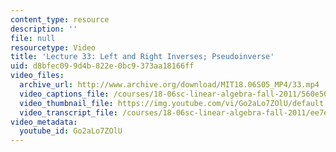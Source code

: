 ```yaml
---
content_type: resource
description: ''
file: null
resourcetype: Video
title: 'Lecture 33: Left and Right Inverses; Pseudoinverse'
uid: d8bfec09-9d4b-822e-0bc9-373aa18166ff
video_files:
  archive_url: http://www.archive.org/download/MIT18.06S05_MP4/33.mp4
  video_captions_file: /courses/18-06sc-linear-algebra-fall-2011/560e50df01915456b93cd6bc809601aa_Go2aLo7ZOlU.vtt
  video_thumbnail_file: https://img.youtube.com/vi/Go2aLo7ZOlU/default.jpg
  video_transcript_file: /courses/18-06sc-linear-algebra-fall-2011/ee7eef71cdb9f25cbe132735a0ee3a4e_Go2aLo7ZOlU.pdf
video_metadata:
  youtube_id: Go2aLo7ZOlU
---
```

